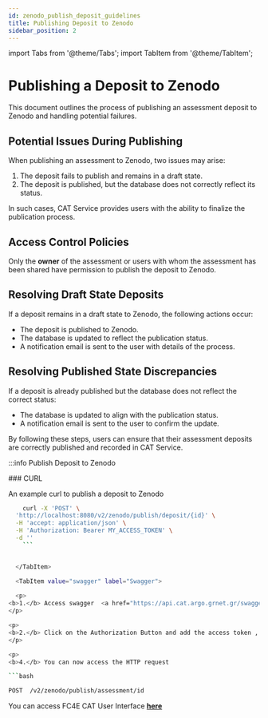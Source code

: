 ```yaml
---
id: zenodo_publish_deposit_guidelines
title: Publishing Deposit to Zenodo
sidebar_position: 2
---
```


import Tabs from '@theme/Tabs';
import TabItem from '@theme/TabItem';

# Publishing a Deposit to Zenodo

This document outlines the process of publishing an assessment deposit to Zenodo and handling potential failures.

## Potential Issues During Publishing
When publishing an assessment to Zenodo, two issues may arise:

1. The deposit fails to publish and remains in a draft state.
2. The deposit is published, but the database does not correctly reflect its status.

In such cases, CAT Service provides users with the ability to finalize the publication process.

## Access Control Policies
Only the **owner** of the assessment or users with whom the assessment has been shared have permission to publish the deposit to Zenodo.

## Resolving Draft State Deposits
If a deposit remains in a draft state to Zenodo, the following actions occur:

- The deposit is published to Zenodo.
- The database is updated to reflect the publication status.
- A notification email is sent to the user with details of the process.

## Resolving Published State Discrepancies
If a deposit is already published but the database does not reflect the correct status:

- The database is updated to align with the publication status.
- A notification email is sent to the user to confirm the update.

By following these steps, users can ensure that their assessment deposits are correctly published and recorded in CAT Service.


:::info Publish Deposit to Zenodo


<Tabs>
  <TabItem value="api" label="API">
   ###  CURL

An example curl to publish a deposit to Zenodo
```bash
    curl -X 'POST' \
  'http://localhost:8080/v2/zenodo/publish/deposit/{id}' \
  -H 'accept: application/json' \
  -H 'Authorization: Bearer MY_ACCESS_TOKEN' \
  -d ''
    ```


  </TabItem>

  <TabItem value="swagger" label="Swagger"> 
  
  <p>
<b>1.</b> Access swagger  <a href="https://api.cat.argo.grnet.gr/swagger-ui/"><b>here</b></a>
</p>

<p>
<b>2.</b> Click on the Authorization Button and add the access token ,
</p>

<p>
<b>4.</b> You can now access the HTTP request

```bash

POST  /v2/zenodo/publish/assessment/id
```

</p>

  
  </TabItem>

  <TabItem value="ui" label="User Interface">
  <p>
You can access FC4E CAT User Interface <a href="https://cat.argo.grnet.gr"><b>here</b></a>
</p>
</TabItem>
</Tabs>

